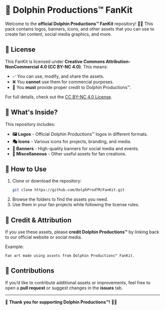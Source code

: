 # 🎨 Dolphin Productions™ FanKit

Welcome to the **official Dolphin Productions™ FanKit** repository! 🐬✨ This pack contains logos, banners, icons, and other assets that you can use to create fan content, social media graphics, and more.

## 📜 License
This FanKit is licensed under **Creative Commons Attribution-NonCommercial 4.0 (CC BY-NC 4.0)**. This means:
- ✅ You can use, modify, and share the assets.
- ❌ You **cannot** use them for commercial purposes.
- 🔗 You **must** provide proper credit to Dolphin Productions™.

For full details, check out the [CC BY-NC 4.0 License](https://creativecommons.org/licenses/by-nc/4.0/).

## 📂 What's Inside?
This repository includes:
- **🖼 Logos** - Official Dolphin Productions™ logos in different formats.
- **🎭 Icons** - Various icons for projects, branding, and media.
- **📢 Banners** - High-quality banners for social media and events.
- **📄 Miscellaneous** - Other useful assets for fan creations.

## 🚀 How to Use
1. Clone or download the repository:
   ```bash
   git clone https://github.com/DolphProdTM/FanKit.git
   ```
2. Browse the folders to find the assets you need.
3. Use them in your fan projects while following the license rules.

## 📣 Credit & Attribution
If you use these assets, please **credit Dolphin Productions™** by linking back to our official website or social media.

Example:
```
Fan art made using assets from Dolphin Productions™ FanKit.
```

## 🤝 Contributions
If you’d like to contribute additional assets or improvements, feel free to open a **pull request** or suggest changes in the **issues** tab.

---
💙 **Thank you for supporting Dolphin Productions™!** 🐬🔥
